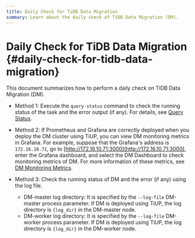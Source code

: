 ```yaml
---
title: Daily Check for TiDB Data Migration
summary: Learn about the daily check of TiDB Data Migration (DM).
---
```


# Daily Check for TiDB Data Migration {#daily-check-for-tidb-data-migration}

This document summarizes how to perform a daily check on TiDB Data Migration (DM).

-   Method 1: Execute the `query-status` command to check the running status of the task and the error output (if any). For details, see [Query Status](/dm/dm-query-status.md).

-   Method 2: If Prometheus and Grafana are correctly deployed when you deploy the DM cluster using TiUP, you can view DM monitoring metrics in Grafana. For example, suppose that the Grafana's address is `172.16.10.71`, go to [http://172.16.10.71:3000](http://172.16.10.71:3000), enter the Grafana dashboard, and select the DM Dashboard to check monitoring metrics of DM. For more information of these metrics, see [DM Monitoring Metrics](/dm/monitor-a-dm-cluster.md).

-   Method 3: Check the running status of DM and the error (if any) using the log file.

    -   DM-master log directory: It is specified by the `--log-file` DM-master process parameter. If DM is deployed using TiUP, the log directory is `{log_dir}` in the DM-master node.
    -   DM-worker log directory: It is specified by the `--log-file` DM-worker process parameter. If DM is deployed using TiUP, the log directory is `{log_dir}` in the DM-worker node.
